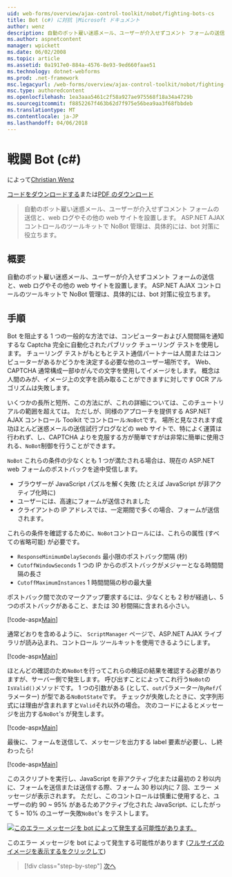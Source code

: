 ```yaml
---
uid: web-forms/overview/ajax-control-toolkit/nobot/fighting-bots-cs
title: Bot (c#) に対抗 |Microsoft ドキュメント
author: wenz
description: 自動のボット雇い迷惑メール、ユーザーが介入せずコメント フォームの送信と、web ログやその他の web サイトを設置します。 ASP.NET AJAX Con で NoBot 制御しています.
ms.author: aspnetcontent
manager: wpickett
ms.date: 06/02/2008
ms.topic: article
ms.assetid: 0a1917e0-884a-4576-8e93-9ed660faae51
ms.technology: dotnet-webforms
ms.prod: .net-framework
msc.legacyurl: /web-forms/overview/ajax-control-toolkit/nobot/fighting-bots-cs
msc.type: authoredcontent
ms.openlocfilehash: 1ea3aaa5461c2f58a927ae975568f18a34a4729b
ms.sourcegitcommit: f8852267f463b62d7f975e56bea9aa3f68fbbdeb
ms.translationtype: MT
ms.contentlocale: ja-JP
ms.lasthandoff: 04/06/2018
---
```

<a name="fighting-bots-c"></a>戦闘 Bot (c#)
====================
によって[Christian Wenz](https://github.com/wenz)

[コードをダウンロードする](http://download.microsoft.com/download/9/3/f/93f8daea-bebd-4821-833b-95205389c7d0/NoBot0.cs.zip)または[PDF のダウンロード](http://download.microsoft.com/download/b/6/a/b6ae89ee-df69-4c87-9bfb-ad1eb2b23373/nobot0CS.pdf)

> 自動のボット雇い迷惑メール、ユーザーが介入せずコメント フォームの送信と、web ログやその他の web サイトを設置します。 ASP.NET AJAX コントロールのツールキットで NoBot 管理は、具体的には、bot 対策に役立ちます。


## <a name="overview"></a>概要

自動のボット雇い迷惑メール、ユーザーが介入せずコメント フォームの送信と、web ログやその他の web サイトを設置します。 ASP.NET AJAX コントロールのツールキットで NoBot 管理は、具体的には、bot 対策に役立ちます。

## <a name="steps"></a>手順

Bot を阻止する 1 つの一般的な方法では、コンピューターおよび人間間隔を通知するな Captcha 完全に自動化されたパブリック チューリング テストを使用します。 チューリング テストがもともとテスト通信パートナーは人間またはコンピューターがあるかどうかを決定する必要な他のユーザー場所です。 Web、CAPTCHA 通常構成一部ゆがんでの文字を使用してイメージをします。 概念は人間のみが、イメージ上の文字を読み取ることができますに対しです OCR アルゴリズムは失敗します。

いくつかの長所と短所、この方法にが、これの詳細については、このチュートリアルの範囲を超えては。 ただしが、同様のアプローチを提供する ASP.NET AJAX コントロール Toolkit でコントロール:`NoBot`です。 場所と見なされます成功ほとんど迷惑メールの送信試行ブログなどの web サイトで、特によく運賃は行われず、し、CAPTCHA よりを克服する方が簡単ですがは非常に簡単に使用される、`NoBot`制御を行うことができます。

`NoBot` これらの条件の少なくとも 1 つが満たされる場合は、現在の ASP.NET web フォームのポストバックを途中受信します。

- ブラウザーが JavaScript パズルを解く失敗 (たとえば JavaScript が非アクティブ化時に)
- ユーザーには、高速にフォームが送信されました
- クライアントの IP アドレスでは、一定期間で多くの場合、フォームが送信されます。

これらの条件を確認するために、`NoBot`コントロールには、これらの属性 (すべての省略可能) が必要です。

- `ResponseMinimumDelaySeconds` 最小限のポストバック間隔 (秒)
- `CutoffWindowSeconds` 1 つの IP からのポストバックがメジャーとなる時間間隔の長さ
- `CutoffMaximumInstances` 1 時間間隔の秒の最大量

ポストバック間で次のマークアップ要求するには、少なくとも 2 秒が経過し、5 つのポストバックがあること、または 30 秒間隔に含まれる小さい。

[!code-aspx[Main](fighting-bots-cs/samples/sample1.aspx)]

通常どおりを含めるように、 `ScriptManager`  ページで、ASP.NET AJAX ライブラリが読み込まれ、コントロール ツールキットを使用できるようにします。

[!code-aspx[Main](fighting-bots-cs/samples/sample2.aspx)]

ほとんどの確認のため`NoBot`を行ってこれらの検証の結果を確認する必要がありますが、サーバー側で発生します。 呼び出すことによってこれ行う`NoBot`の`IsValid()`メソッドです。 1 つの引数がある (として、`out`パラメーター/`ByRef`パラメーター) が型である`NoBotState`です。 チェックが失敗したときに、文字列形式には理由が含まれますと`Valid`それ以外の場合。 次のコードによるとメッセージを出力する`NoBot`'s が発生します。

[!code-aspx[Main](fighting-bots-cs/samples/sample3.aspx)]

最後に、フォームを送信して、メッセージを出力する label 要素が必要し、し終わったら!

[!code-aspx[Main](fighting-bots-cs/samples/sample4.aspx)]

このスクリプトを実行し、JavaScript を非アクティブ化または最初の 2 秒以内に、フォームを送信または送信する際、フォーム 30 秒以内に 7 回、エラー メッセージが表示されます。 ただし、このコントロールは慎重に使用すると、ユーザーの約 90 ~ 95% があるためアクティブ化された JavaScript、にしたがって 5 ~ 10% のユーザー失敗`NoBot`'s をテストします。


[![このエラー メッセージを bot によって発生する可能性があります。](fighting-bots-cs/_static/image2.png)](fighting-bots-cs/_static/image1.png)

このエラー メッセージを bot によって発生する可能性があります ([フルサイズのイメージを表示するをクリックして](fighting-bots-cs/_static/image3.png))

> [!div class="step-by-step"]
> [次へ](fighting-bots-vb.md)
